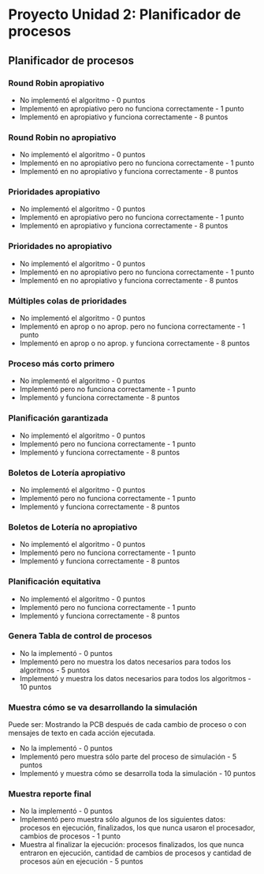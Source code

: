 # Proyecto Unidad 2: Planificador de procesos

## Planificador de procesos

### Round Robin apropiativo
- No implementó el algoritmo - 0 puntos
- Implementó en apropiativo pero no funciona correctamente - 1 punto
- Implementó en apropiativo y funciona correctamente - 8 puntos

### Round Robin no apropiativo
- No implementó el algoritmo - 0 puntos
- Implementó en no apropiativo pero no funciona correctamente - 1 punto
- Implementó en no apropiativo y funciona correctamente - 8 puntos

### Prioridades apropiativo
- No implementó el algoritmo - 0 puntos
- Implementó en apropiativo pero no funciona correctamente - 1 punto
- Implementó en apropiativo y funciona correctamente - 8 puntos

### Prioridades no apropiativo
- No implementó el algoritmo - 0 puntos
- Implementó en no apropiativo pero no funciona correctamente - 1 punto
- Implementó en no apropiativo y funciona correctamente - 8 puntos

### Múltiples colas de prioridades
- No implementó el algoritmo - 0 puntos
- Implementó en aprop o no aprop. pero no funciona correctamente - 1 punto
- Implementó en aprop o no aprop. y funciona correctamente - 8 puntos

### Proceso más corto primero
- No implementó el algoritmo - 0 puntos
- Implementó pero no funciona correctamente - 1 punto
- Implementó y funciona correctamente - 8 puntos

### Planificación garantizada
- No implementó el algoritmo - 0 puntos
- Implementó pero no funciona correctamente - 1 punto
- Implementó y funciona correctamente - 8 puntos

### Boletos de Lotería apropiativo
- No implementó el algoritmo - 0 puntos
- Implementó pero no funciona correctamente - 1 punto
- Implementó y funciona correctamente - 8 puntos

### Boletos de Lotería no apropiativo
- No implementó el algoritmo - 0 puntos
- Implementó pero no funciona correctamente - 1 punto
- Implementó y funciona correctamente - 8 puntos

### Planificación equitativa
- No implementó el algoritmo - 0 puntos
- Implementó pero no funciona correctamente - 1 punto
- Implementó y funciona correctamente - 8 puntos

### Genera Tabla de control de procesos
- No la implementó - 0 puntos
- Implementó pero no muestra los datos necesarios para todos los algoritmos - 5 puntos
- Implementó y muestra los datos necesarios para todos los algoritmos - 10 puntos

### Muestra cómo se va desarrollando la simulación
Puede ser: Mostrando la PCB después de cada cambio de proceso o con mensajes de texto en cada acción ejecutada.
- No la implementó - 0 puntos
- Implementó pero muestra sólo parte del proceso de simulación - 5 puntos
- Implementó y muestra cómo se desarrolla toda la simulación - 10 puntos

### Muestra reporte final
- No la implementó - 0 puntos
- Implementó pero muestra sólo algunos de los siguientes datos: procesos en ejecución, finalizados, los que nunca usaron el procesador, cambios de procesos - 1 punto
- Muestra al finalizar la ejecución: procesos finalizados, los que nunca entraron en ejecución, cantidad de cambios de procesos y cantidad de procesos aún en ejecución - 5 puntos